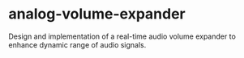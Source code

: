 # analog-volume-expander
Design and implementation of a real-time audio volume expander to enhance dynamic range of audio signals.
